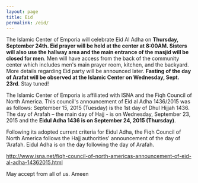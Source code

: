 ```yaml
---
layout: page
title: Eid
permalink: /eid/
---
```


The Islamic Center of Emporia will celebrate Eid Al Adha on **Thursday, September 24th.  Eid prayer will be held at the center at 8:00AM.  Sisters will also use the hallway area and the main entrance of the masjid will be closed for men**.  Men will have access from the back of the community center which includes men's main prayer room, kitchen, and the backyard. More details regarding Eid party will be announced later. **Fasting of the day of Arafat will be observed at the Islamic Center on Wednesday, Sept. 23rd**. Stay tuned!

The Islamic Center of Emporia is affiliated with ISNA and the Fiqh Council of North America. This council's announcement of Eid al Adha 1436/2015 was as follows:
September 15, 2015 (Tuesday) is the 1st day of Dhul Hijjah 1436. The day of Arafah – the main day of Hajj - is on Wednesday, September 23, 2015 and the **Eidul Adha 1436 is on September 24, 2015 (Thursday)**. 

Following its adopted current criteria for Eidul Adha, the Fiqh Council of North America follows the Hajj authorities' announcement of the day of ‘Arafah. Eidul Adha is on the day following the day of Arafah.

<a href="http://www.isna.net/fiqh-council-of-north-americas-announcement-of-eid-al-adha-14362015.html">http://www.isna.net/fiqh-council-of-north-americas-announcement-of-eid-al-adha-14362015.html</a>

May accept from all of us. Ameen
